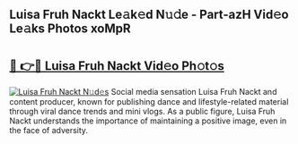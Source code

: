 ## Luisa Fruh Nackt Le𝚊k𝚎d N𝚞𝚍e - Part-azH Vid𝚎o Le𝚊ks Photos xoMpR

# <h2><a href="http://fb0beq.evod.top/?m=Luisa+Fruh+Nackt">🔗 👉🔴 Luisa Fruh Nackt Vid𝚎o Ph𝚘t𝚘s</a></h2>

[![Luisa Fruh Nackt N𝚞d𝚎s](https://i.imgur.com/8V9OHl7.gif)](http://fb0beq.evod.top/?m=Luisa+Fruh+Nackt)
Social media sensation Luisa Fruh Nackt and content producer, known for publishing dance and lifestyle-related material through viral dance trends and mini vlogs. As a public figure, Luisa Fruh Nackt understands the importance of maintaining a positive image, even in the face of adversity. 
